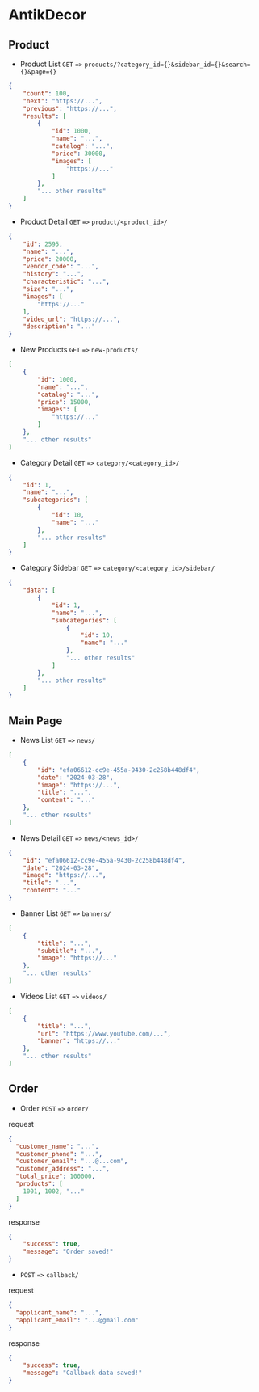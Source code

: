 # AntikDecor

## Product
* Product List `GET` `=>` `products/?category_id={}&sidebar_id={}&search={}&page={}`
```json
{
    "count": 100,
    "next": "https://...",
    "previous": "https://...",
    "results": [
        {
            "id": 1000,
            "name": "...",
            "catalog": "...",
            "price": 30000,
            "images": [
                "https://..."
            ]
        },
        "... other results"
    ]
}
```
* Product Detail `GET` `=>` `product/<product_id>/`
```json
{
    "id": 2595,
    "name": "...",
    "price": 20000,
    "vendor_code": "...",
    "history": "...",
    "characteristic": "...",
    "size": "...",
    "images": [
        "https://..."
    ],
    "video_url": "https://...",
    "description": "..."
}
```
* New Products `GET` `=>` `new-products/`
```json
[
    {
        "id": 1000,
        "name": "...",
        "catalog": "...",
        "price": 15000,
        "images": [
            "https://..."
        ]
    },
    "... other results"
]
```
* Category Detail `GET` `=>` `category/<category_id>/`
```json
{
    "id": 1,
    "name": "...",
    "subcategories": [
        {
            "id": 10,
            "name": "..."
        },
        "... other results"
    ]
}
```
* Category Sidebar `GET` `=>` `category/<category_id>/sidebar/`
```json
{
    "data": [
        {
            "id": 1,
            "name": "...",
            "subcategories": [
                {
                    "id": 10,
                    "name": "..."
                },
                "... other results"
            ]
        },
        "... other results"
    ]
}
```

## Main Page
* News List `GET` `=>` `news/`
```json
[
    {
        "id": "efa06612-cc9e-455a-9430-2c258b448df4",
        "date": "2024-03-28",
        "image": "https://...",
        "title": "...",
        "content": "..."
    },
    "... other results"
]
```
* News Detail `GET` `=>` `news/<news_id>/`
```json
{
    "id": "efa06612-cc9e-455a-9430-2c258b448df4", 
    "date": "2024-03-28",
    "image": "https://...",
    "title": "...", 
    "content": "..."
}
```
* Banner List `GET` `=>` `banners/`
```json
[
    {
        "title": "...",
        "subtitle": "...",
        "image": "https://..."
    },
    "... other results"
]
```
* Videos List `GET` `=>` `videos/`
```json
[
    {
        "title": "...",
        "url": "https://www.youtube.com/...",
        "banner": "https://..."
    },
    "... other results"
]
```

## Order
* Order `POST` `=>` `order/`

request
```json
{
  "customer_name": "...",
  "customer_phone": "...",
  "customer_email": "...@...com",
  "customer_address": "...",
  "total_price": 100000,
  "products": [
    1001, 1002, "..."
  ]
}
```
response
```json
{
    "success": true,
    "message": "Order saved!"
}
```

*  `POST` `=>` `callback/`

request
```json
{
  "applicant_name": "...",
  "applicant_email": "...@gmail.com"
}
```
response
```json
{
    "success": true,
    "message": "Callback data saved!"
}
```

